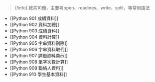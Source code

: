 > [!info] 總共10題，主要考open、readines、write、split，等常用語法
- [[Python 901 成績資料]]
- [[Python 902 資料加總]]
- [[Python 903 成績資料]]
- [[Python 904 資料計算]]
- [[Python 905 字串資料刪除]]
- [[Python 906 字串資料取代]]
- [[Python 907 詳細資料顯示]]
- [[Python 908 單字次數計算]]
- [[Python 909 聯絡人資料]]
- [[Python 910 學生基本資料]]